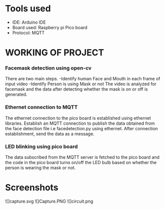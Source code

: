 <html>
  
  <body>
<h1>Tools used</h1>
    <ul>
      <li>IDE: Arduino IDE</li>
       <li>Board used: Raspberry pi Pico board</li>
      <li>Protocol: MQTT</li>
    </ul>
<h1>WORKING OF PROJECT</h1>
<h3>Facemask detection using open-cv </h3>
<p>There are two main steps.
-Identify human Face and Mouth in each frame of input video
-Identify Person is using Mask or not
The video is analyzed for facemask and the data after detecting whether the mask is on or off is generated.
</p>
<h3>Ethernet connection to MQTT </h3>
<p>The ethernet connection to the pico board is established using ethernet libraries. Establish an MQTT connection to publish the data obtained from the face detection file i.e facedetection.py  using ethernet. After connection establishment, send the data as a message.</p>
<h3>LED blinking using pico board </h3>
<p>The data subscribed from the MQTT server is fetched to the pico board and the code in the pico board turns on/off the LED bulb based on whether the person is wearing the mask or not.</p>
    <h1>Screenshots</h1>
</body>
</html>
  
![]capture.svg
![]Capture.PNG
![]circuit.png
